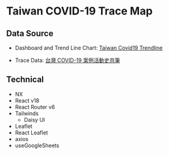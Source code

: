 # Taiwan COVID-19 Trace Map

## Data Source

- Dashboard and Trend Line Chart: [Taiwan Covid19 Trendline](https://docs.google.com/spreadsheets/d/1zpJFp6RJIzdjT2gZL0OvUGl8s-U7RS3cIf603usfJKM/edit)

- Trace Data: [台灣 COVID-19 案例活動史共筆](https://docs.google.com/spreadsheets/d/1zpJFp6RJIzdjT2gZL0OvUGl8s-U7RS3cIf603usfJKM/edit)

## Technical

- NX
- React v18
- React Router v6
- Tailwinds
  - Daisy UI
- Leaflet
- React Leaflet
- axios
- useGoogleSheets
